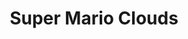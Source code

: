---
ee_id: '7'
site: '1'
type: '2'
long_id: 2002-001 Super Mario Clouds
url: 2002-001-super-mario-clouds
title: Super Mario Clouds
year: '2002'
medium: Modded Super Mario Bros. cartridge
commission:
dims: Dimensions variable
pitch: "​Super Mario Brothers, ... but with just the clouds."
ps: 'Super Mario Clouds is an old Mario Brothers cartridge which I modified to erase
  everything but the clouds. Check below for the ROM &amp; a link to the source code.
  When this wz first posted 2 the net in 02 is wz as a DIY tutorial. As I kept on
  updating CMS’s on my website, eventually this tutorial got mangled. None the less,
  4 those interested, here iz the <a href="https://webrecorder.io/cory_arcangel/super-mario-clouds/list/2002-/b1/20021118090831/http://www.beigerecords.com/cory/21c/21c.html"
  target="_blank">2002</a> &amp; <a href="https://webrecorder.io/cory_arcangel/super-mario-clouds/list/2006-/b1/20060206020036/http://www.beigerecords.com:80/cory/Things_I_Made_in_2003/"
  target="_blank">2006</a> posts (thx web recorder!). FYI: I still need 2 get around
  2 cleaning up all the different versions of this code (all so unorganised &amp;
  with so many bugs!), and making an official The Source zine. Coming soon, I promise.'
live_url:
related: "[185] [2005-021-super-landscape-1] 2005-021 Super Landscape #1"
youtube:
imgs: mario-clouds-2002-001-cartridge-2-database-ih.jpg
subheading:
display_year: '2002'
download:
add_credit:
add_credits:
related_code: https://github.com/coryarcangel/Super-Mario-Clouds
layout: things-i-made
---